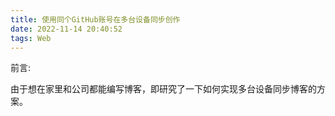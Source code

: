 ```yaml
---
title: 使用同个GitHub账号在多台设备同步创作
date: 2022-11-14 20:40:52
tags: Web
---
```


前言:

​		由于想在家里和公司都能编写博客，即研究了一下如何实现多台设备同步博客的方案。

